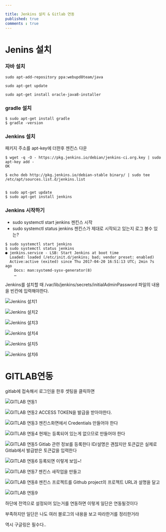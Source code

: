 ```yaml
---

title: Jenkins 설치 & Gitlab 연동
published: true
comments : true
---
```




# Jenins 설치

### 자바 설치
```
sudo apt-add-repository ppa:webupd8team/java

sudo apt-get update

sudo apt-get install oracle-java8-installer
```

### gradle 설치
```
$ sudo apt-get install gradle
$ gradle -version
```


### Jenkins 설치

패키지 주소를 apt-key에 더한후 젠킨스 다운

```
$ wget -q -O - https://pkg.jenkins.io/debian/jenkins-ci.org.key | sudo apt-key add -
OK

$ echo deb http://pkg.jenkins.io/debian-stable binary/ | sudo tee /etc/apt/sources.list.d/jenkins.list


$ sudo apt-get update
$ sudo apt-get install jenkins

```

### Jenkins 시작하기

* sudo systemctl start jenkins 젠킨스 시작
* sudo systemctl status jenkins 젠킨스가 제대로 시작되고 있는지 로그 볼수 있는?

``` 
$ sudo systemctl start jenkins
$ sudo systemctl status jenkins
● jenkins.service - LSB: Start Jenkins at boot time
  Loaded: loaded (/etc/init.d/jenkins; bad; vendor preset: enabled)
  Active:active (exited) since Thu 2017-04-20 16:51:13 UTC; 2min 7s ago
    Docs: man:systemd-sysv-generator(8)
    …

```    

Jenkins를 설치할 때 /var/lib/jenkins/secrets/initialAdminPassword 파일의 내용을 빈칸에 입력해야한다.


![Jenkins 설치1](/assets/imgs/2018/03/25/jenkins-gitlab/01.png)

![Jenkins 설치2](/assets/imgs/2018/03/25/jenkins-gitlab/06.png)

![Jenkins 설치3](/assets/imgs/2018/03/25/jenkins-gitlab/02.png)

![Jenkins 설치4](/assets/imgs/2018/03/25/jenkins-gitlab/03.png)

![Jenkins 설치5](/assets/imgs/2018/03/25/jenkins-gitlab/04.png)

![Jenkins 설치6](/assets/imgs/2018/03/25/jenkins-gitlab/05.png)

# GITLAB연동

gitlab에 접속해서 로그인을 한후 셋팅을 클릭하면

![GITLAB 연동1](/assets/imgs/2018/03/25/jenkins-gitlab/15.png)



![GITLAB 연동2](/assets/imgs/2018/03/25/jenkins-gitlab/07.png)
ACCESS TOKEN을 발급을 받아야한다.


![GITLAB 연동3](/assets/imgs/2018/03/25/jenkins-gitlab/08.png)
젠킨스화면에서 Credentials 만들어야 한다


![GITLAB 연동4](/assets/imgs/2018/03/25/jenkins-gitlab/09.png)
현재는 등록되어 있는게 없으므로 만들어야 한다

![GITLAB 연동5](/assets/imgs/2018/03/25/jenkins-gitlab/10.png)
Gitlab 관련 정보를 등록한다 ID/설명은 괜찮지만 토큰값은 실제로 
Gitlab에서 발급받은 토큰값을 입력한다

![GITLAB 연동6](/assets/imgs/2018/03/25/jenkins-gitlab/11.png)
등록되면 이렇게 보임~!

![GITLAB 연동7](/assets/imgs/2018/03/25/jenkins-gitlab/12.png)
젠킨스 새작업을 만들고

![GITLAB 연동8](/assets/imgs/2018/03/25/jenkins-gitlab/13.png)
젠킨스 프로젝트를 Github project의 프로젝트 URL과 설명을 달고

![GITLAB 연동9](/assets/imgs/2018/03/25/jenkins-gitlab/14.png)

하단에 전역으로 설정되어 있는거를 연동하면 이렇게 일단은 연동될것이다

부족하지만 일단은 나도 여러 블로그의 내용을 보고 따라한거를 정리한거라

역시 구글링은 필수다..
